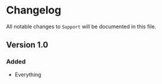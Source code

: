 # Changelog

All notable changes to `Support` will be documented in this file.

## Version 1.0

### Added
- Everything
